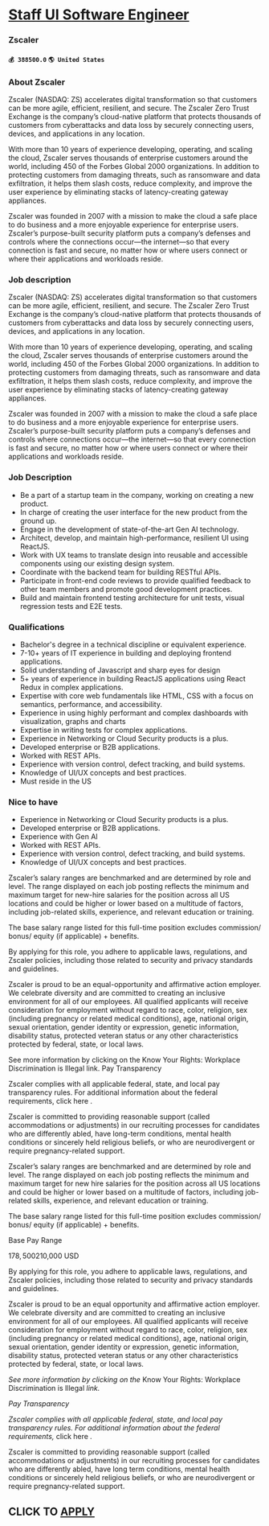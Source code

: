 # [Staff UI Software Engineer](https://www.remotewlb.com/apply/staff-ui-software-engineer-40932)  
### Zscaler  
#### `💰 388500.0` `🌎 United States`  

### About Zscaler

Zscaler (NASDAQ: ZS) accelerates digital transformation so that customers can be more agile, efficient, resilient, and secure. The Zscaler Zero Trust Exchange is the company’s cloud-native platform that protects thousands of customers from cyberattacks and data loss by securely connecting users, devices, and applications in any location.

With more than 10 years of experience developing, operating, and scaling the cloud, Zscaler serves thousands of enterprise customers around the world, including 450 of the Forbes Global 2000 organizations. In addition to protecting customers from damaging threats, such as ransomware and data exfiltration, it helps them slash costs, reduce complexity, and improve the user experience by eliminating stacks of latency-creating gateway appliances.

Zscaler was founded in 2007 with a mission to make the cloud a safe place to do business and a more enjoyable experience for enterprise users. Zscaler’s purpose-built security platform puts a company’s defenses and controls where the connections occur—the internet—so that every connection is fast and secure, no matter how or where users connect or where their applications and workloads reside.

### Job description

Zscaler (NASDAQ: ZS) accelerates digital transformation so that customers can be more agile, efficient, resilient, and secure. The Zscaler Zero Trust Exchange is the company’s cloud-native platform that protects thousands of customers from cyberattacks and data loss by securely connecting users, devices, and applications in any location.

With more than 10 years of experience developing, operating, and scaling the cloud, Zscaler serves thousands of enterprise customers around the world, including 450 of the Forbes Global 2000 organizations. In addition to protecting customers from damaging threats, such as ransomware and data exfiltration, it helps them slash costs, reduce complexity, and improve the user experience by eliminating stacks of latency-creating gateway appliances.

Zscaler was founded in 2007 with a mission to make the cloud a safe place to do business and a more enjoyable experience for enterprise users. Zscaler’s purpose-built security platform puts a company’s defenses and controls where connections occur—the internet—so that every connection is fast and secure, no matter how or where users connect or where their applications and workloads reside.

### Job Description

  * Be a part of a startup team in the company, working on creating a new product.
  * In charge of creating the user interface for the new product from the ground up.
  * Engage in the development of state-of-the-art Gen AI technology.
  * Architect, develop, and maintain high-performance, resilient UI using ReactJS. 
  * Work with UX teams to translate design into reusable and accessible components using our existing design system. 
  * Coordinate with the backend team for building RESTful APIs. 
  * Participate in front-end code reviews to provide qualified feedback to other team members and promote good development practices. 
  * Build and maintain frontend testing architecture for unit tests, visual regression tests and E2E tests. 

### Qualifications

  * Bachelor's degree in a technical discipline or equivalent experience. 
  * 7-10+ years of IT experience in building and deploying frontend applications. 
  * Solid understanding of Javascript and sharp eyes for design 
  * 5+ years of experience in building ReactJS applications using React Redux in complex applications.
  * Expertise with core web fundamentals like HTML, CSS with a focus on semantics, performance, and accessibility.
  * Experience in using highly performant and complex dashboards with visualization, graphs and charts
  * Expertise in writing tests for complex applications. 
  * Experience in Networking or Cloud Security products is a plus. 
  * Developed enterprise or B2B applications.
  * Worked with REST APIs. 
  * Experience with version control, defect tracking, and build systems. 
  * Knowledge of UI/UX concepts and best practices.
  * Must reside in the US

###  Nice to have

  * Experience in Networking or Cloud Security products is a plus.
  * Developed enterprise or B2B applications.
  * Experience with Gen AI 
  * Worked with REST APIs. 
  * Experience with version control, defect tracking, and build systems. 
  * Knowledge of UI/UX concepts and best practices. 

Zscaler’s salary ranges are benchmarked and are determined by role and level. The range displayed on each job posting reflects the minimum and maximum target for new-hire salaries for the position across all US locations and could be higher or lower based on a multitude of factors, including job-related skills, experience, and relevant education or training.

The base salary range listed for this full-time position excludes commission/ bonus/ equity (if applicable) + benefits.

By applying for this role, you adhere to applicable laws, regulations, and Zscaler policies, including those related to security and privacy standards and guidelines.

Zscaler is proud to be an equal-opportunity and affirmative action employer. We celebrate diversity and are committed to creating an inclusive environment for all of our employees. All qualified applicants will receive consideration for employment without regard to race, color, religion, sex (including pregnancy or related medical conditions), age, national origin, sexual orientation, gender identity or expression, genetic information, disability status, protected veteran status or any other characteristics protected by federal, state, or local laws.

See more information by clicking on the Know Your Rights: Workplace Discrimination is Illegal link. Pay Transparency

Zscaler complies with all applicable federal, state, and local pay transparency rules. For additional information about the federal requirements, click here .

Zscaler is committed to providing reasonable support (called accommodations or adjustments) in our recruiting processes for candidates who are differently abled, have long-term conditions, mental health conditions or sincerely held religious beliefs, or who are neurodivergent or require pregnancy-related support.

Zscaler’s salary ranges are benchmarked and are determined by role and level. The range displayed on each job posting reflects the minimum and maximum target for new hire salaries for the position across all US locations and could be higher or lower based on a multitude of factors, including job-related skills, experience, and relevant education or training.

The base salary range listed for this full-time position excludes commission/ bonus/ equity (if applicable) + benefits.

Base Pay Range

$178,500$210,000 USD

By applying for this role, you adhere to applicable laws, regulations, and Zscaler policies, including those related to security and privacy standards and guidelines.

Zscaler is proud to be an equal opportunity and affirmative action employer. We celebrate diversity and are committed to creating an inclusive environment for all of our employees. All qualified applicants will receive consideration for employment without regard to race, color, religion, sex (including pregnancy or related medical conditions), age, national origin, sexual orientation, gender identity or expression, genetic information, disability status, protected veteran status or any other characteristics protected by federal, state, or local laws.

_See more information by clicking on the_ Know Your Rights: Workplace Discrimination is Illegal _link._

_Pay Transparency_

_Zscaler complies with all applicable federal, state, and local pay transparency rules. For additional information about the federal requirements,_ click here _._

Zscaler is committed to providing reasonable support (called accommodations or adjustments) in our recruiting processes for candidates who are differently abled, have long term conditions, mental health conditions or sincerely held religious beliefs, or who are neurodivergent or require pregnancy-related support.

  
## CLICK TO [APPLY](https://www.remotewlb.com/apply/staff-ui-software-engineer-40932)

